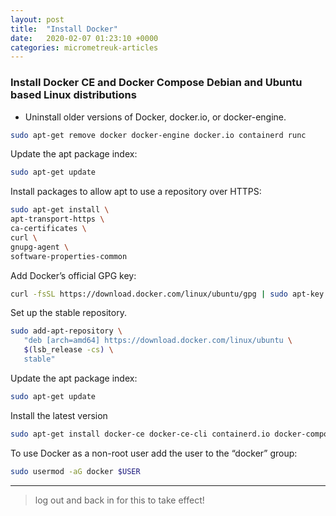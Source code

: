```yaml
---
layout: post
title:  "Install Docker"
date:   2020-02-07 01:23:10 +0000
categories: micrometreuk-articles
---
```

### Install Docker CE and Docker Compose Debian and Ubuntu based Linux distributions


- Uninstall older versions of Docker, docker.io, or docker-engine.

``` bash
sudo apt-get remove docker docker-engine docker.io containerd runc

```
Update the apt package index:

``` bash
sudo apt-get update
```
Install packages to allow apt to use a repository over HTTPS:
``` bash
sudo apt-get install \
apt-transport-https \
ca-certificates \
curl \
gnupg-agent \
software-properties-common
```
Add Docker’s official GPG key:
``` bash
curl -fsSL https://download.docker.com/linux/ubuntu/gpg | sudo apt-key add -
```
Set up the stable repository.
```bash
sudo add-apt-repository \
   "deb [arch=amd64] https://download.docker.com/linux/ubuntu \
   $(lsb_release -cs) \
   stable"
```
Update the apt package index:

``` bash
sudo apt-get update
```
Install the latest version
``` bash
sudo apt-get install docker-ce docker-ce-cli containerd.io docker-compose
```
To use Docker as a non-root user add the user to the “docker” group:
```bash
sudo usermod -aG docker $USER
```
--------------------------------------------------------------------------------------------------------------------------------------------
> log out and back in for this to take effect!
